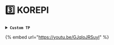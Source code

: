 # 3️⃣ KOREPI

<details>

<summary><strong><code>Custom TP</code></strong></summary>



</details>

{% embed url="https://youtu.be/GJqloJRSuyI" %}
